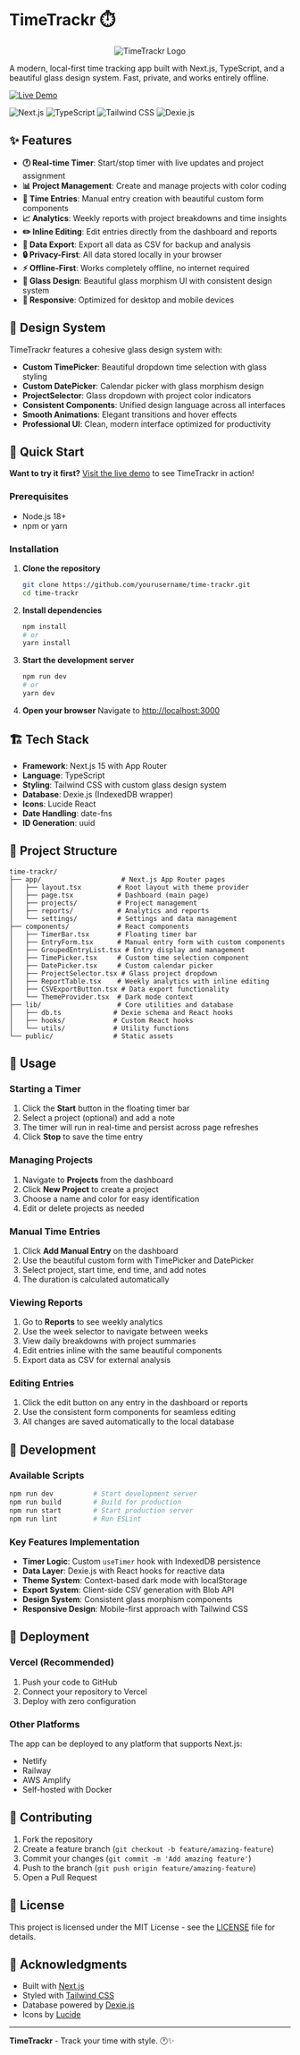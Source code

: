 # TimeTrackr ⏱️

<div align="center">
  <img src="assets/timetrackr-logo-full.svg" alt="TimeTrackr Logo">
</div>

A modern, local-first time tracking app built with Next.js, TypeScript, and a beautiful glass design system. Fast, private, and works entirely offline.

[![Live Demo](https://img.shields.io/badge/Live%20Demo-Try%20TimeTrackr-blue?style=for-the-badge&logo=vercel)](https://studio--studio-865518527-bc862.us-central1.hosted.app/)

![Next.js](https://img.shields.io/badge/Next.js-15-black?style=flat-square&logo=next.js)
![TypeScript](https://img.shields.io/badge/TypeScript-5-blue?style=flat-square&logo=typescript)
![Tailwind CSS](https://img.shields.io/badge/Tailwind_CSS-3-38B2AC?style=flat-square&logo=tailwind-css)
![Dexie.js](https://img.shields.io/badge/Dexie.js-4-FF6B6B?style=flat-square)

## ✨ Features

- **🕐 Real-time Timer**: Start/stop timer with live updates and project assignment
- **📊 Project Management**: Create and manage projects with color coding
- **📝 Time Entries**: Manual entry creation with beautiful custom form components
- **📈 Analytics**: Weekly reports with project breakdowns and time insights
- **✏️ Inline Editing**: Edit entries directly from the dashboard and reports
- **💾 Data Export**: Export all data as CSV for backup and analysis
- **🔒 Privacy-First**: All data stored locally in your browser
- **⚡ Offline-First**: Works completely offline, no internet required
- **🎨 Glass Design**: Beautiful glass morphism UI with consistent design system
- **📱 Responsive**: Optimized for desktop and mobile devices

## 🎨 Design System

TimeTrackr features a cohesive glass design system with:

- **Custom TimePicker**: Beautiful dropdown time selection with glass styling
- **Custom DatePicker**: Calendar picker with glass morphism design
- **ProjectSelector**: Glass dropdown with project color indicators
- **Consistent Components**: Unified design language across all interfaces
- **Smooth Animations**: Elegant transitions and hover effects
- **Professional UI**: Clean, modern interface optimized for productivity

## 🚀 Quick Start

**Want to try it first?** [Visit the live demo](https://studio--studio-865518527-bc862.us-central1.hosted.app/) to see TimeTrackr in action!

### Prerequisites

- Node.js 18+ 
- npm or yarn

### Installation

1. **Clone the repository**
   ```bash
   git clone https://github.com/yourusername/time-trackr.git
   cd time-trackr
   ```

2. **Install dependencies**
   ```bash
   npm install
   # or
   yarn install
   ```

3. **Start the development server**
   ```bash
   npm run dev
   # or
   yarn dev
   ```

4. **Open your browser**
   Navigate to [http://localhost:3000](http://localhost:3000)

## 🏗️ Tech Stack

- **Framework**: Next.js 15 with App Router
- **Language**: TypeScript
- **Styling**: Tailwind CSS with custom glass design system
- **Database**: Dexie.js (IndexedDB wrapper)
- **Icons**: Lucide React
- **Date Handling**: date-fns
- **ID Generation**: uuid

## 📁 Project Structure

```
time-trackr/
├── app/                    # Next.js App Router pages
│   ├── layout.tsx         # Root layout with theme provider
│   ├── page.tsx           # Dashboard (main page)
│   ├── projects/          # Project management
│   ├── reports/           # Analytics and reports
│   └── settings/          # Settings and data management
├── components/            # React components
│   ├── TimerBar.tsx       # Floating timer bar
│   ├── EntryForm.tsx      # Manual entry form with custom components
│   ├── GroupedEntryList.tsx # Entry display and management
│   ├── TimePicker.tsx     # Custom time selection component
│   ├── DatePicker.tsx     # Custom calendar picker
│   ├── ProjectSelector.tsx # Glass project dropdown
│   ├── ReportTable.tsx    # Weekly analytics with inline editing
│   ├── CSVExportButton.tsx # Data export functionality
│   └── ThemeProvider.tsx  # Dark mode context
├── lib/                   # Core utilities and database
│   ├── db.ts             # Dexie schema and React hooks
│   ├── hooks/            # Custom React hooks
│   └── utils/            # Utility functions
└── public/               # Static assets
```

## 🎯 Usage

### Starting a Timer
1. Click the **Start** button in the floating timer bar
2. Select a project (optional) and add a note
3. The timer will run in real-time and persist across page refreshes
4. Click **Stop** to save the time entry

### Managing Projects
1. Navigate to **Projects** from the dashboard
2. Click **New Project** to create a project
3. Choose a name and color for easy identification
4. Edit or delete projects as needed

### Manual Time Entries
1. Click **Add Manual Entry** on the dashboard
2. Use the beautiful custom form with TimePicker and DatePicker
3. Select project, start time, end time, and add notes
4. The duration is calculated automatically

### Viewing Reports
1. Go to **Reports** to see weekly analytics
2. Use the week selector to navigate between weeks
3. View daily breakdowns with project summaries
4. Edit entries inline with the same beautiful components
5. Export data as CSV for external analysis

### Editing Entries
1. Click the edit button on any entry in the dashboard or reports
2. Use the consistent form components for seamless editing
3. All changes are saved automatically to the local database

## 🔧 Development

### Available Scripts

```bash
npm run dev          # Start development server
npm run build        # Build for production
npm run start        # Start production server
npm run lint         # Run ESLint
```

### Key Features Implementation

- **Timer Logic**: Custom `useTimer` hook with IndexedDB persistence
- **Data Layer**: Dexie.js with React hooks for reactive data
- **Theme System**: Context-based dark mode with localStorage
- **Export System**: Client-side CSV generation with Blob API
- **Design System**: Consistent glass morphism components
- **Responsive Design**: Mobile-first approach with Tailwind CSS

## 🚀 Deployment

### Vercel (Recommended)

1. Push your code to GitHub
2. Connect your repository to Vercel
3. Deploy with zero configuration

### Other Platforms

The app can be deployed to any platform that supports Next.js:
- Netlify
- Railway
- AWS Amplify
- Self-hosted with Docker

## 🤝 Contributing

1. Fork the repository
2. Create a feature branch (`git checkout -b feature/amazing-feature`)
3. Commit your changes (`git commit -m 'Add amazing feature'`)
4. Push to the branch (`git push origin feature/amazing-feature`)
5. Open a Pull Request

## 📄 License

This project is licensed under the MIT License - see the [LICENSE](LICENSE) file for details.

## 🙏 Acknowledgments

- Built with [Next.js](https://nextjs.org/)
- Styled with [Tailwind CSS](https://tailwindcss.com/)
- Database powered by [Dexie.js](https://dexie.org/)
- Icons by [Lucide](https://lucide.dev/)

---

**TimeTrackr** - Track your time with style. 🕐✨